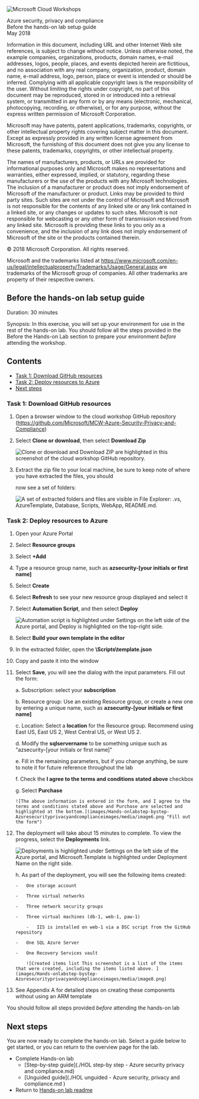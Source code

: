 ![](https://github.com/Microsoft/MCW-Template-Cloud-Workshop/raw/master/Media/ms-cloud-workshop.png "Microsoft Cloud Workshops")

<div class="MCWHeader1">
Azure security, privacy and compliance
</div>

<div class="MCWHeader2">
Before the hands-on lab setup guide
</div>

<div class="MCWHeader3">
May 2018
</div>


Information in this document, including URL and other Internet Web site references, is subject to change without notice. Unless otherwise noted, the example companies, organizations, products, domain names, e-mail addresses, logos, people, places, and events depicted herein are fictitious, and no association with any real company, organization, product, domain name, e-mail address, logo, person, place or event is intended or should be inferred. Complying with all applicable copyright laws is the responsibility of the user. Without limiting the rights under copyright, no part of this document may be reproduced, stored in or introduced into a retrieval system, or transmitted in any form or by any means (electronic, mechanical, photocopying, recording, or otherwise), or for any purpose, without the express written permission of Microsoft Corporation.

Microsoft may have patents, patent applications, trademarks, copyrights, or other intellectual property rights covering subject matter in this document. Except as expressly provided in any written license agreement from Microsoft, the furnishing of this document does not give you any license to these patents, trademarks, copyrights, or other intellectual property.

The names of manufacturers, products, or URLs are provided for informational purposes only and Microsoft makes no representations and warranties, either expressed, implied, or statutory, regarding these manufacturers or the use of the products with any Microsoft technologies. The inclusion of a manufacturer or product does not imply endorsement of Microsoft of the manufacturer or product. Links may be provided to third party sites. Such sites are not under the control of Microsoft and Microsoft is not responsible for the contents of any linked site or any link contained in a linked site, or any changes or updates to such sites. Microsoft is not responsible for webcasting or any other form of transmission received from any linked site. Microsoft is providing these links to you only as a convenience, and the inclusion of any link does not imply endorsement of Microsoft of the site or the products contained therein.

© 2018 Microsoft Corporation. All rights reserved.

Microsoft and the trademarks listed at <https://www.microsoft.com/en-us/legal/intellectualproperty/Trademarks/Usage/General.aspx> are trademarks of the Microsoft group of companies. All other trademarks are property of their respective owners.

## Before the hands-on lab setup guide 

Duration: 30 minutes

Synopsis: In this exercise, you will set up your environment for use in the rest of the hands-on lab. You should follow all the steps provided in the Before the Hands-on Lab section to prepare your environment *before* attending the workshop.

## Contents

- [Task 1: Download GitHub resources](#task-1-download-github-resources)
- [Task 2: Deploy resources to Azure](#task-2-deploy-resources-to-azure)
- [Next steps](#next-steps)

### Task 1: Download GitHub resources

1.  Open a browser window to the cloud workshop GitHub repository (<https://github.com/Microsoft/MCW-Azure-Security-Privacy-and-Compliance>)

2.  Select **Clone or download**, then select **Download Zip**

    ![Clone or download and Download ZIP are highlighted in this screenshot of the cloud workshop GitHub repository.](images/Hands-onlabstep-bystep-Azuresecurityprivacyandcomplianceimages/media/image3.png)

3.  Extract the zip file to your local machine, be sure to keep note of where you have extracted the files, you should

    now see a set of folders:

    ![A set of extracted folders and files are visible in File Explorer: .vs, AzureTemplate, Database, Scripts, WebApp, README.md.](images/Hands-onlabstep-bystep-Azuresecurityprivacyandcomplianceimages/media/image4.png "Extract the zip file")

### Task 2: Deploy resources to Azure

1.  Open your Azure Portal

2.  Select **Resource groups**

3.  Select **+Add**

4.  Type a resource group name, such as **azsecurity-\[your initials or first name\]**

5.  Select **Create**

6.  Select **Refresh** to see your new resource group displayed and select it

7.  Select **Automation Script**, and then select **Deploy**

    ![Automation script is highlighted under Settings on the left side of the Azure portal, and Deploy is highlighted on the top-right side.](images/Hands-onlabstep-bystep-Azuresecurityprivacyandcomplianceimages/media/image5.png "Select Deploy")

8.  Select **Build your own template in the editor**

9.  In the extracted folder, open the **\\Scripts\\template.json**

10. Copy and paste it into the window

11. Select **Save**, you will see the dialog with the input parameters. Fill out the form:

    a.  Subscription: select your **subscription**

    b.  Resource group: Use an existing Resource group, or create a new one by entering a unique name, such as **azsecurity-\[your initials or first name\]**

    c.  Location: Select a **location** for the Resource group. Recommend using East US, East US 2, West Central US, or West US 2.

    d.  Modify the **sqlservername** to be something unique such as "azsecurity-\[your initials or first name\]"

    e.  Fill in the remaining parameters, but if you change anything, be sure to note it for future reference throughout the lab

    f.  Check the **I agree to the terms and conditions stated above** checkbox

    g.  Select **Purchase**

        ![The above information is entered in the form, and I agree to the terms and conditions stated above and Purchase are selected and highlighted at the bottom.](images/Hands-onlabstep-bystep-Azuresecurityprivacyandcomplianceimages/media/image6.png "Fill out the form")

12. The deployment will take about 15 minutes to complete. To view the progress, select the **Deployments** link.

    ![Deployments is highlighted under Settings on the left side of the Azure portal, and Microsoft.Template is highlighted under Deployment Name on the right side.](images/Hands-onlabstep-bystep-Azuresecurityprivacyandcomplianceimages/media/image7.png "Select the Deployments link")

    h.  As part of the deployment, you will see the following items created:

        -   One storage account

        -   Three virtual networks

        -   Three network security groups

        -   Three virtual machines (db-1, web-1, paw-1)

            -   IIS is installed on web-1 via a DSC script from the GitHub repository

        -   One SQL Azure Server

        -   One Recovery Services vault

            ![Created items list This screenshot is a list of the items that were created, including the items listed above. ](images/Hands-onlabstep-bystep-Azuresecurityprivacyandcomplianceimages/media/image8.png)

13. See Appendix A for detailed steps on creating these components without using an ARM template

You should follow all steps provided *before* attending the hands-on lab

## Next steps

You are now ready to complete the hands-on lab. Select a guide below to get started, or you can return to the overview page for the lab.

- Complete Hands-on lab
  - [Step-by-step guide](./HOL step-by step - Azure security privacy and compliance.md)
  - [Unguided guide](./HOL unguided - Azure security, privacy and compliance.md )
- Return to [Hands-on lab readme](../readme.md)
